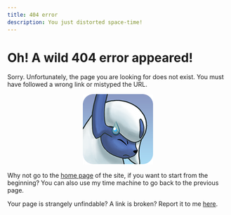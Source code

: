 ```yaml
---
title: 404 error
description: You just distorted space-time!
---
```

# Oh! A wild 404 error appeared!
Sorry. Unfortunately, the page you are looking for does not exist. You must have followed a wrong link or mistyped the URL.
<p align="center">
  <img src="/assets/images/art/Absol_404.png" alt="Absol 404" /><br>
</p>

Why not go to the [home page](..) of the site, if you want to start from the beginning? You can also use my time machine to <span class="a" onclick="window.history.back()">go back to the previous page</span>.

Your page is strangely unfindable? A link is broken? Report it to me [here](https://github.com/SombrAbsol/SombrAbsol.github.io/issues).
